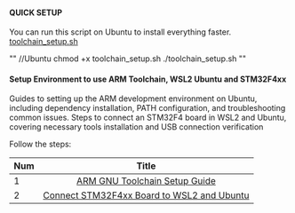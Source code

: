 #### QUICK SETUP
You can run this script on Ubuntu to install everything faster.
[toolchain_setup.sh]()

""
//Ubuntu
chmod +x toolchain_setup.sh
./toolchain_setup.sh
""

#### Setup Environment to use ARM Toolchain, WSL2 Ubuntu and STM32F4xx
Guides to setting up the ARM development environment on Ubuntu, including dependency installation, PATH configuration, and troubleshooting common issues. Steps to connect an STM32F4 board in WSL2 and Ubuntu, covering necessary tools installation and USB connection verification


Follow the steps:

| Num   |                   Title                           |
|:------|:-------------------------------------------------:|
|   1   |   [ARM GNU Toolchain Setup Guide](https://github.com/janieblas/STM32F446E_whitout_stm32CubeIDE/blob/rework_setup/000_SETUP_ENVIRONMENT/01_ARM_TOOLCHAIN.md)               | 
|   2   |   [Connect STM32F4xx Board to WSL2 and Ubuntu](https://github.com/janieblas/STM32F446E_whitout_stm32CubeIDE/blob/rework_setup/000_SETUP_ENVIRONMENT/02_CONNECT_STM32F4XX_TO_WSL_AND_UBUNTU.md)  | 